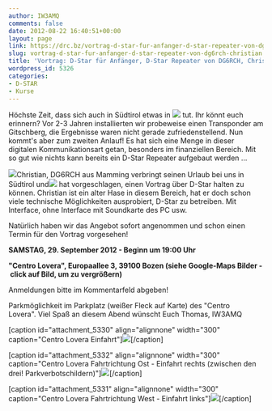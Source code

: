 ```yaml
---
author: IW3AMQ
comments: false
date: 2012-08-22 16:40:51+00:00
layout: page
link: https://drc.bz/vortrag-d-star-fur-anfanger-d-star-repeater-von-dg6rch-christian/
slug: vortrag-d-star-fur-anfanger-d-star-repeater-von-dg6rch-christian
title: 'Vortrag: D-Star für Anfänger, D-Star Repeater von DG6RCH, Christian'
wordpress_id: 5326
categories:
- D-STAR
- Kurse
---
```


Höchste Zeit, dass sich auch in Südtirol etwas in [![](https://drc.bz/wp-content/uploads/2012/08/Dstar-logo.jpg)](https://drc.bz/wp-content/uploads/2012/08/Dstar-logo.jpg) tut. Ihr könnt euch erinnern? Vor 2-3 Jahren installierten wir probeweise einen Transponder am Gitschberg, die Ergebnisse waren nicht gerade zufriedenstellend. Nun kommt's aber zum zweiten Anlauf! Es hat sich eine Menge in dieser digitalen Kommunikationsart getan, besonders im finanziellen Bereich. Mit so gut wie nichts kann bereits ein D-Star Repeater aufgebaut werden ...

[![](https://drc.bz/wp-content/uploads/2012/08/DG6RCH.jpg)](https://drc.bz/wp-content/uploads/2012/08/DG6RCH.jpg)Christian, DG6RCH aus Mamming verbringt seinen Urlaub bei uns in Südtirol und[![](https://drc.bz/wp-content/uploads/2012/08/D-Star-Platine-150x150.jpg)](https://drc.bz/wp-content/uploads/2012/08/D-Star-Platine.jpg) hat vorgeschlagen, einen Vortrag über D-Star halten zu können. Christian ist ein alter Hase in diesem Bereich, hat er doch schon viele technische Möglichkeiten ausprobiert, D-Star zu betreiben. Mit Interface, ohne Interface mit Soundkarte des PC usw.

Natürlich haben wir das Angebot sofort angenommen und schon einen Termin für den Vortrag vorgesehen!






**SAMSTAG, 29. September 2012 - Beginn um 19:00 Uhr**




**"Centro Lovera", Europaallee 3, 39100 Bozen
(siehe Google-Maps Bilder - click auf Bild, um zu vergrößern)**


Anmeldungen bitte im Kommentarfeld abgeben!

Parkmöglichkeit im Parkplatz (weißer Fleck auf Karte) des "Centro Lovera". Viel Spaß an diesem Abend wünscht Euch Thomas, IW3AMQ

[caption id="attachment_5330" align="alignnone" width="300" caption="Centro Lovera Einfahrt"][![](https://drc.bz/wp-content/uploads/2012/08/Centro-Lovera-Einfahrt-zwischen-den-drei-Parkverbotschildern-300x203.jpg)](https://drc.bz/wp-content/uploads/2012/08/Centro-Lovera-Einfahrt-zwischen-den-drei-Parkverbotschildern.jpg)[/caption]

[caption id="attachment_5332" align="alignnone" width="300" caption="Centro Lovera Fahrtrichtung Ost - Einfahrt rechts (zwischen den drei! Parkverbotschildern)"][![](https://drc.bz/wp-content/uploads/2012/08/Centro-Lovera-Einfahrt-rechts-Fahrtrichtung-Ost-300x283.jpg)](https://drc.bz/wp-content/uploads/2012/08/Centro-Lovera-Einfahrt-rechts-Fahrtrichtung-Ost.jpg)[/caption]

[caption id="attachment_5331" align="alignnone" width="300" caption="Centro Lovera Fahrtrichtung West - Einfahrt links"][![](https://drc.bz/wp-content/uploads/2012/08/Centro-Lovera-Einfahrt-links-Fahrtrichtung-West-300x290.jpg)](https://drc.bz/wp-content/uploads/2012/08/Centro-Lovera-Einfahrt-links-Fahrtrichtung-West.jpg)[/caption]
